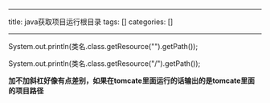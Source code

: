 
--- 
title:  java获取项目运行根目录 
tags: []
categories: [] 

---
System.out.println(类名.class.getResource("").getPath());

System.out.println(类名.class.getResource("/").getPath());

**加不加斜杠好像有点差别，如果在tomcate里面运行的话输出的是tomcate里面的项目路径** 



<img src="https://img-blog.csdn.net/20160309124320451?watermark/2/text/aHR0cDovL2Jsb2cuY3Nkbi5uZXQv/font/5a6L5L2T/fontsize/400/fill/I0JBQkFCMA==/dissolve/70/gravity/Center" alt=""> 
